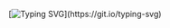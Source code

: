 [![Typing SVG](https://readme-typing-svg.demolab.com?font=Comic+Sans+MS&pause=1000&width=435&lines=Welcome+To+Ayaan's+Profile.;Hope+You+Like+This+Place!)](https://git.io/typing-svg)
